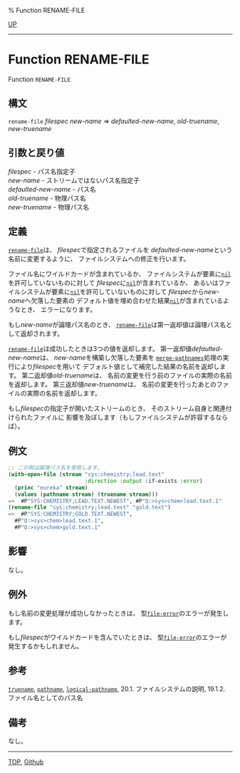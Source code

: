 % Function RENAME-FILE

[UP](20.2.html)  

---

# Function **RENAME-FILE**


Function `RENAME-FILE`


## 構文

`rename-file` *filespec* *new-name*
 => *defaulted-new-name*, *old-truename*, *new-truename*


## 引数と戻り値

*filespec* - パス名指定子  
*new-name* - ストリームではないパス名指定子  
*defaulted-new-name* - パス名  
*old-truename* - 物理パス名  
*new-truename* - 物理パス名


## 定義

[`rename-file`](20.2.rename-file.html)は、
*filespec*で指定されるファイルを
*defaulted-new-name*という名前に変更するように、
ファイルシステムへの修正を行います。

ファイル名にワイルドカードが含まれているか、
ファイルシステムが要素に[`nil`](5.3.nil-variable.html)を許可していないものに対して
*filespec*に[`nil`](5.3.nil-variable.html)が含まれているか、
あるいはファイルシステムが要素に[`nil`](5.3.nil-variable.html)を許可していないものに対して
*filespec*から*new-name*へ欠落した要素の
デフォルト値を埋め合わせた結果[`nil`](5.3.nil-variable.html)が含まれているようなとき、
エラーになります。

もし*new-name*が論理パス名のとき、
[`rename-file`](20.2.rename-file.html)は第一返却値は論理パス名として返却されます。

[`rename-file`](20.2.rename-file.html)は成功したときは3つの値を返却します。
第一返却値*defaulted-new-name*は、
*new-name*を構築し欠落した要素を
[`merge-pathnames`](19.4.merge-pathnames.html)処理の実行により*filespec*を用いて
デフォルト値として補完した結果の名前を返却します。
第二返却値*old-truename*は、
名前の変更を行う前のファイルの実際の名前を返却します。
第三返却値*new-truename*は、
名前の変更を行ったあとのファイルの実際の名前を返却します。

もし*filespec*の指定子が開いたストリームのとき、
そのストリーム自身と関連付けられたファイルに
影響を及ぼします（もしファイルシステムが許容するならば）。


## 例文

```lisp
;; この例は論理パス名を使用します。
(with-open-file (stream "sys:chemistry;lead.text"
                        :direction :output :if-exists :error)
  (princ "eureka" stream)
  (values (pathname stream) (truename stream)))
=>  #P"SYS:CHEMISTRY;LEAD.TEXT.NEWEST", #P"Q:>sys>chem>lead.text.1"
(rename-file "sys:chemistry;lead.text" "gold.text")
=>  #P"SYS:CHEMISTRY;GOLD.TEXT.NEWEST",
  #P"Q:>sys>chem>lead.text.1",
  #P"Q:>sys>chem>gold.text.1"
```


## 影響

なし。


## 例外

もし名前の変更処理が成功しなかったときは、
型[`file-error`](20.2.file-error.html)のエラーが発生します。

もし*filespec*がワイルドカードを含んでいたときは、
型[`file-error`](20.2.file-error.html)のエラーが発生するかもしれません。


## 参考

[`truename`](20.2.truename.html),
[`pathname`](19.4.pathname-system-class.html),
[`logical-pathname`](19.4.logical-pathname-system-class.html),
20.1. ファイルシステムの説明,
19.1.2. ファイル名としてのパス名


## 備考

なし。


---
[TOP](index.html),  [Github](https://github.com/nptcl/npt-japanese)

